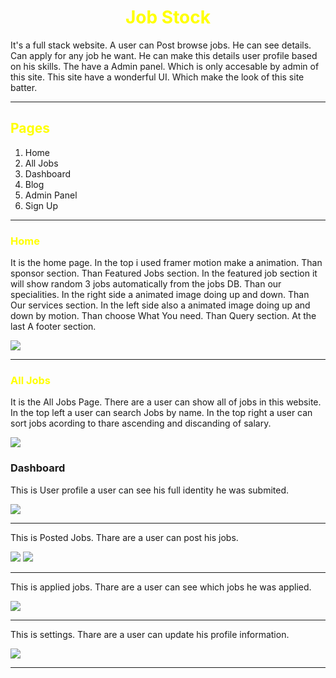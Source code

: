 <h1 style="color: yellow; text-align: center;">Job Stock</h1>

<p>It's a full stack website. A user can Post browse jobs. He can see details. Can apply for any job he want. He can make this details user profile based on his skills. The have a Admin panel. Which is only accesable by admin of this site. This site have a wonderful UI. Which make the look of this site batter.</p>

<hr/>

<h2 style="color: yellow;">Pages</h2>
<ol>
    <li>Home</li>
    <li>All Jobs</li>
    <li>Dashboard</li>
    <li>Blog</li>
    <li>Admin Panel</li>
    <li>Sign Up</li>
</ol>
<hr/>
<h3 style="color: yellow;">Home</h3>

<p>It is the home page. In the top i used framer motion make a animation. Than sponsor section. Than Featured Jobs section. In the featured job section it will show random 3 jobs automatically from the jobs DB. Than our specialities. In the right side a animated image doing up and down. Than Our services section. In the left side also a animated image doing up and down by motion. Than choose What You need. Than Query section. At the last A footer section. </p>
<div>
    <img src="public/job-stock-668d6.web.app-JOBSTOCK-FindYourDreamJob(1).png"/>
</div>

<hr/>

<h3 style="color: yellow;">All Jobs</h3>

<p>It is the All Jobs Page. There are a user can show all of jobs in this website. In the top left a user can search Jobs by name. In the top right a user can sort jobs acording to thare ascending and discanding of salary.</p>
<div>
    <img src="public/job-stock-668d6.web.app-JOBSTOCK-FindYourDreamJob(2).png"/>
</div>

<h3>Dashboard</h3>

<p>This is User profile a user can see his full identity he was submited.</p>
<img src="public/screencapture-job-stock-668d6-web-app-dashboard-profile-2025-10-17-11_49_07.png">
<hr/>
<p>This is Posted Jobs. Thare are a user can post his jobs.</p>
<img src="public/screencapture-job-stock-668d6-web-app-dashboard-postedJobs-2025-10-17-11_53_34.png">
<img src="public/Screenshot (72).png">
<hr/>
<p>This is applied jobs. Thare are a user can see which jobs he was applied.</p>
<img src="public/screencapture-job-stock-668d6-web-app-dashboard-appliedJobs-2025-10-17-12_38_05.png"/>
<hr/>
<p>This is settings. Thare are a user can update his profile information.</p>
<img src="public/screencapture-job-stock-668d6-web-app-dashboard-appliedJobs-2025-10-17-12_38_05.png"/>
<hr/>